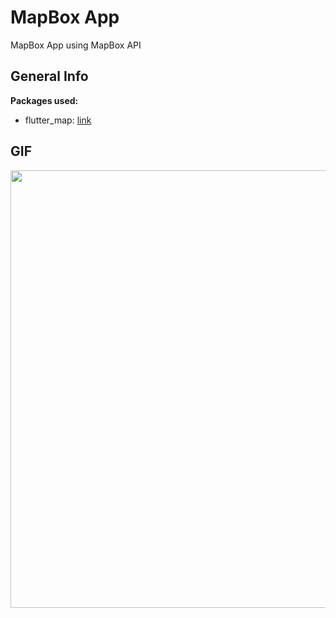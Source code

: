 # MapBox App

MapBox App using MapBox API

## General Info

**Packages used:**

- flutter_map: [link](https://pub.dev/packages/flutter_map)

## GIF
<p align="center">
<img src="https://github.com/laguierre/mapbox/blob/master/screenshots/untitled.gif" height="700">
</p>
